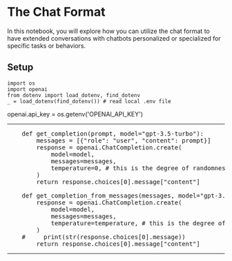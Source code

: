 # The Chat Format

In this notebook, you will explore how you can utilize the chat format to have extended conversations with chatbots personalized or specialized for specific tasks or behaviors.

## Setup

    import os
    import openai
    from dotenv import load_dotenv, find_dotenv
    _ = load_dotenv(find_dotenv()) # read local .env file

openai.api_key  = os.getenv('OPENAI_API_KEY')
****
<pre>
    def get_completion(prompt, model="gpt-3.5-turbo"):
        messages = [{"role": "user", "content": prompt}]
        response = openai.ChatCompletion.create(
            model=model,
            messages=messages,
            temperature=0, # this is the degree of randomness of the model's output
        )
        return response.choices[0].message["content"]

    def get_completion_from_messages(messages, model="gpt-3.5-turbo", temperature=0):
        response = openai.ChatCompletion.create(
            model=model,
            messages=messages,
            temperature=temperature, # this is the degree of randomness of the model's output
        )
    #     print(str(response.choices[0].message))
        return response.choices[0].message["content"]
</pre>        
****
